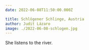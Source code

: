 ```yaml
---
date: 2022-06-08T11:50:00.000Z

title: Schlögener Schlinge, Austria
author: Judit Lázaro
image: ./2022-06-08-schlogen.jpg
---
```


She listens to the river.
